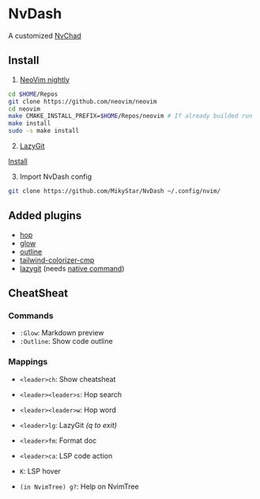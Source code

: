 # NvDash

A customized [NvChad](https://nvchad.com)

## Install

1. [NeoVim nightly](https://github.com/neovim/neovim/blob/master/BUILD.md#quick-start)

```sh
cd $HOME/Repos
git clone https://github.com/neovim/neovim
cd neovim
make CMAKE_INSTALL_PREFIX=$HOME/Repos/neovim # If already builded run 'make distclean'
make install
sudo -s make install
```
2. [LazyGit](https://github.com/jesseduffield/lazygit)

[Install](https://github.com/jesseduffield/lazygit?tab=readme-ov-file#binary-releases)

3. Import NvDash config

```sh
git clone https://github.com/MikyStar/NvDash ~/.config/nvim/
```

## Added plugins

- [hop](https://github.com/smoka7/hop.nvim)
- [glow](https://github.com/ellisonleao/glow.nvim)
- [outline](https://github.com/hedyhli/outline.nvim)
- [tailwind-colorizer-cmp](https://github.com/roobert/tailwindcss-colorizer-cmp.nvim)
- [lazygit](https://github.com/kdheepak/lazygit.nvim) (needs [native command](https://github.com/jesseduffield/lazygit?tab=readme-ov-file#ubuntu))

## CheatSheat

### Commands

- `:Glow`: Markdown preview
- `:Outline`: Show code outline

### Mappings

- `<leader>ch`: Show cheatsheat

- `<leader><leader>s`: Hop search
- `<leader><leader>w`: Hop word

- `<leader>lg`: LazyGit _(q to exit)_

- `<leader>fm`: Format doc
- `<leader>ca`: LSP code action
- `K`: LSP hover

- `(in NvimTree) g?`: Help on NvimTree
